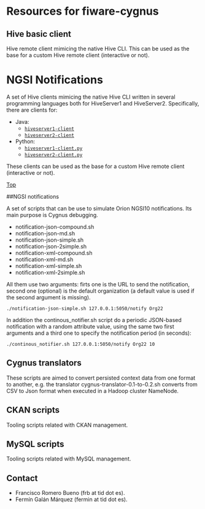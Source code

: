 # Resources for fiware-cygnus

## Hive basic client

Hive remote client mimicing the native Hive CLI. This can be used as the base for a custom Hive remote client (interactive or not).

# NGSI Notifications
A set of Hive clients mimicing the native Hive CLI written in several programming languages both for HiveServer1 and HiveServer2. Specifically, there are clients for:

* Java:
    * [`hiveserver1-client`](./hiveclients/java/hiveserver1-client)
    * [`hiveserver2-client`](/.hiveclients/java/hiveserver2-client)
* Python:
    * [`hiveserver1-client.py`](./hiveclients/java/hiveserver1-client.py)
    * [`hiveserver2-client.py`](./hiveclients/java/hiveserver2-client.py)

These clients can be used as the base for a custom Hive remote client (interactive or not).

[Top](#top)

##<a name="section2"></a>NGSI notifications

A set of scripts that can be use to simulate Orion NGSI10 notifications. Its main purpose is Cygnus debugging.

* notification-json-compound.sh
* notification-json-md.sh
* notification-json-simple.sh  
* notification-json-2simple.sh  
* notification-xml-compound.sh
* notification-xml-md.sh
* notification-xml-simple.sh
* notification-xml-2simple.sh

All them use two arguments: firts one is the URL to send the notification, second one (optional) is the default organization (a default value is used if the second argument is missing).

```
./notification-json-simple.sh 127.0.0.1:5050/notify Org22
```

In addition the continous_notifier.sh script do a periodic JSON-based notification with a random attribute value, using the same two first arguments and a third one to specify the notification period (in seconds): 

```
./continous_notifier.sh 127.0.0.1:5050/notify Org22 10
```

## Cygnus translators

These scripts are aimed to convert persisted context data from one format to another, e.g. the translator cygnus-translator-0.1-to-0.2.sh converts from CSV to Json format when executed in a Hadoop cluster NameNode.

## CKAN scripts

Tooling scripts related with CKAN management.

## MySQL scripts

Tooling scripts related with MySQL management.

## Contact

* Francisco Romero Bueno (frb at tid dot es).
* Fermín Galán Márquez (fermin at tid dot es).
